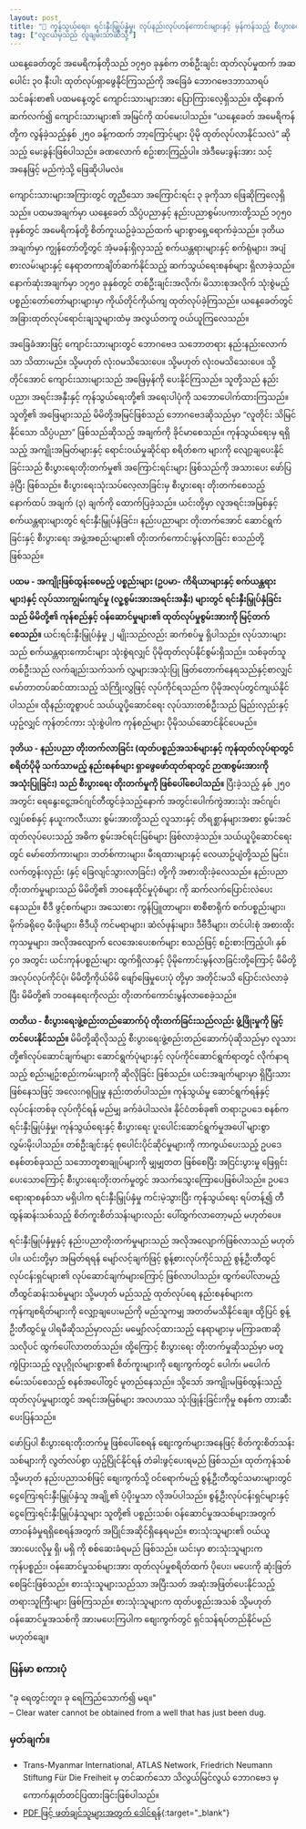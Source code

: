 ```yaml
---
layout: post
title: "🌿 ကုန်သွယ်ရေး၊ ရင်းနှီးမြှုပ်နှံမှု၊ လုပ်နည်းလုပ်ဟန်ကောင်းများနှင့် မှန်ကန်သည့် စီးပွားရေး စည်းမျဥ်း၊ စနစ်များကြောင့် စီးပွားရေး ဖြစ်ထွန်းတိုးတက်လာခြင်းဖြစ်သည်။"
tag: ["လူငယ်မှသည် လူချမ်းသာဆီသို့"]
---
```


ယနေ့ခေတ်တွင် အမေရိကန်တိုသည် ၁၇၅၀ ခုနှစ်က တစ်ဦးချင်း ထုတ်လုပ်မှုထက် အဆပေါင်း ၃၀ နီးပါး ထုတ်လုပ်ရှာဖွေနိုင်ကြသည်ကို အခြေခံ ဘောဂဗေဒဘာသာရပ်သင်ခန်းစာ၏ ပထမနေ့တွင် ကျောင်းသားများအား ပြောကြားလေ့ရှိသည်။ ထို့နောက် ဆက်လက်၍ ကျောင်းသားများ၏ အမြင်ကို ထပ်မေးပါသည်။ “ယနေ့ခေတ် အမေရိကန်တို့က လွန်ခဲ့သည့်နှစ် ၂၅၀ ခန့်ကထက် ဘာ့ကြောင့်များ ပိုမို ထုတ်လုပ်လာနိုင်သလဲ” ဆိုသည့် မေးခွန်းဖြစ်ပါသည်။  ခဏလောက် စဥ်းစားကြည့်ပါ။ အဲဒီမေးခွန်းအား သင့်အနေဖြင့် မည်ကဲ့သို့ ဖြေဆိုပါမလဲ။ 
<!-- more -->

ကျောင်းသားများအကြားတွင် တူညီသော အကြောင်းရင်း ၃ ခုကိုသာ ဖြေဆိုကြလေ့ရှိသည်။ ပထမအချက်မှာ ယနေ့ခေတ် သိပ္ပံပညာနှင့် နည်းပညာစွမ်းပကားတို့သည် ၁၇၅၀ ခုနှစ်တွင် အမေရိကန်တို့ စိတ်ကူးယဥ်ခဲ့သည်ထက် များစွာရှေ့ရောက်ခဲ့သည်။ ဒုတိယအချက်မှာ ကျွန်တော်တို့တွင် အံ့မခန်းရှိလှသည့် စက်ယန္တရားများနှင့် စက်ရုံများ၊ အပျံစားလမ်းများနှင့် နေရာတကာချိတ်ဆက်နိုင်သည့် ဆက်သွယ်ရေးစနစ်များ ရှိလာခဲ့သည်။ နောက်ဆုံးအချက်မှာ ၁၇၅၀ ခုနှစ်တွင် တစ်ဦးချင်းအလိုက်၊ မိသားစုအလိုက် သုံးစွဲမည့် ပစ္စည်းတော်တော်များများမှာ ကိုယ်တိုင်ကိုယ်ကျ ထုတ်လုပ်ခဲ့ကြသည်။ ယနေ့ခေတ်တွင် အခြားထုတ်လုပ်ရောင်းချသူများထံမှ အလွယ်တကူ ဝယ်ယူကြလေသည်။ 

အခြေခံအားဖြင့် ကျောင်းသားများတွင် ဘောဂဗေဒ သဘောတရား နည်းနည်းလောက်သာ သိထားမည်။ သို့မဟုတ် လုံးဝမသိသေးပေ။ သို့မဟုတ် လုံးဝမသိသေးပေ။ သို့တိုင်အောင် ကျောင်းသားများသည် အဖြေမှန်ကို ပေးနိုင်ကြသည်။ သူတို့သည် နည်းပညာ၊ အရင်းအနှီးနှင့် ကုန်သွယ်ရေးတို့၏ အရေးပါပုံကို သဘောပေါက်ထားကြသည်။ သူတို့၏ အဖြေများသည် မိမိတို့အမြင်ဖြစ်သည် ဘောဂဗေဒဆိုသည်မှာ “လူတိုင်း သိမြင်နိုင်သော သိပ္ပံပညာ” ဖြစ်သည်ဆိုသည့် အချက်ကို ခိုင်မာစေသည်။ ကုန်သွယ်ရေးမှ ရရှိသည့် အကျိုးအမြတ်များနှင့် ရောင်းဝယ်မှုဆိုင်ရာ စရိတ်စက များကို လျော့ချပေးနိုင်ခြင်းသည် စီးပွားရေးတိုးတက်မှု၏ အကြောင်းရင်းများ ဖြစ်သည်ကို အသားပေး ဖော်ပြခဲ့ပြီး ဖြစ်သည်။ စီးပွားရေးသုံးသပ်လေ့လာခြင်းမှ စီးပွားရေး တိုးတက်စေသည့် နောက်ထပ် အချက် (၃) ချက်ကို ထောက်ပြခဲ့သည်။ ယင်းတို့မှာ လူအရင်းအမြစ်နှင့် စက်ယန္တရားများတွင် ရင်းနှီးမြှုပ်နှံခြင်း၊ နည်းပညာများ တိုးတက်အောင် ဆောင်ရွက်ခြင်းနှင့် စီးပွားရေး အဖွဲ့အစည်းများ၏ တိုးတက်ကောင်းမွန်လာခြင်း စသည်တို့ ဖြစ်သည်။

**ပထမ - အကျိုးဖြစ်ထွန်းစေမည့် ပစ္စည်းများ (ဥပမာ- ကိရိယာများနှင့် စက်ယန္တရားများ)နှင့် လုပ်သားကျွမ်းကျင်မှု (လူ့စွမ်းအားအရင်းအနှီး) များတွင် ရင်းနှီးမြှုပ်နှံခြင်းသည် မိမိတို့၏ ကုန်စည်နှင့် ဝန်ဆောင်မှုများ၏ ထုတ်လုပ်မှုစွမ်းအားကို မြင့်တက်စေသည်။** ယင်းရင်းနှီးမြှုပ်နှံမှု ၂ မျိုးသည်လည်း ဆက်စပ်မှု ရှိပါသည်။ လုပ်သားများသည် စက်ယန္တရားကောင်းများ သုံးစွဲရလျှင် ပိုမိုထုတ်လုပ်နိုင်စွမ်းရှိသည်။ သစ်ခုတ်သူတစ်ဦးသည် လက်ချည်းသက်သက် လွှများအသုံးပြု ဖြတ်တောက်နေရသည်နှင့်စာလျှင် မော်တာတပ်ဆင်ထားသည့် သံကြိုးလွှဖြင့် လုပ်ကိုင်ရသည်က ပိုမိုအလုပ်တွင်ကျယ်နိုင်ပါသည်။ ထိုနည်းတူစွာပင် သယ်ယူပို့ဆောင်ရေး လုပ်သားတစ်ဦးသည် မြည်းလှည်းနှင့်ယှဥ်လျှင် ကုန်တင်ကား သုံးစွဲပါက ကုန်စည်များ ပိုမိုသယ်ဆောင်နိုင်ပေမည်။

**ဒုတိယ - နည်းပညာ တိုးတက်လာခြင်း (ထုတ်ပစ္စည်အသစ်များနှင့် ကုန်ထုတ်လုပ်ရာတွင် စရိတ်ပိုမို သက်သာမည့် နည်းစနစ်များ ရှာဖွေဖော်ထုတ်ရာတွင် ဉာဏစွမ်းအားကို အသုံးပြုခြင်း) သည် စီးပွားရေး တိုးတက်မှုကို ဖြစ်ပေါ်စေပါသည်။** ပြီးခဲ့သည့် နှစ် ၂၅၀ အတွင်း ရေနွေးငွေ့အင်ဂျင်တီထွင်ခဲ့သည့်နောက် အတွင်းပေါက်ကွဲအားသုံး အင်ဂျင်၊ လျှပ်စစ်နှင့် နယူးကလီးယား စွမ်းအားတို့သည် လူသားနှင့် တိရစ္ဆာန်များအစား စွမ်းအင်ထုတ်လုပ်ပေးသည့် အဓိက စွမ်းအင်ရင်းမြစ်များ ဖြစ်လာခဲ့သည်။ သယ်ယူပို့ဆောင်ရေးတွင် မော်တော်ကားများ၊ ဘတ်စ်ကားများ၊ မီးရထားများနှင့် လေယာဥ်ပျံတို့သည် မြင်း၊ လက်တွန်းလှည်း (နှင့် ခြေလျင်သွားလာခြင်း) တို့ကို အစားထိုးခဲ့လေသည်။ နည်းပညာ တိုးတက်မှုများသည် မိမိတို့၏ ဘဝနေထိုင်မှုပုံစံများ ကို ဆက်လက်ပြောင်းလဲပေးနေသည်။ စီဒီ ဖွင့်စက်များ၊ အသေးစား ကွန်ပြူတာများ၊ စာစီစာရိုက် စက်ပစ္စည်းများ၊ မိုက်ခရိုဝေ့ မီးဖိုများ၊ ဗီဒီယို ကင်မရာများ၊ ဆဲလ်ဖုန်းများ၊ ဒီဗီဒီများ၊ တင်ပါးစုံ အစားထိုး ကုသမှုများ၊ အလိုအလျောက် လေအေးပေးစက်များ စသည်ဖြင့် စဥ်းစားကြည့်ပါ၊ နှစ် ၄၀ အတွင်း ယင်းကုန်ပစ္စည်းများ ထွက်ရှိလာနှင့် ပိုမိုကောင်းမွန်လာခြင်းတို့ကြောင့် မိမိတို့ အလုပ်လုပ်ကိုင်ပုံ၊ မိမိတို့ကိုယ်မိမိ ဖျော်ဖြေမှုပေးပုံ တို့မှာ အတိုင်းမသိ ပြောင်းလဲလာခဲ့ပြီး မိမိတို့၏ ဘဝနေရေးကိုလည်း တိုးတက်ကောင်းမွန်လာစေခဲ့သည်။ 

**တတိယ - စီးပွားရေးဖွဲ့စည်းတည်ဆောက်ပုံ တိုးတက်ခြင်းသည်လည်း ဖွံ့ဖြိုးမှုကို မြှင့်တင်ပေးနိုင်သည်။** မိမိတို့ဆိုလိုသည့် စီးပွားရေးဖွဲ့စည်းတည်ဆောက်ပုံဆိုသည်မှာ လူသားတို့၏လုပ်ဆောင်ချက်များ ဆောင်ရွက်ပုံများနှင့် လုပ်ကိုင်ဆောင်ရွက်ရာတွင် လိုက်နာရသည့် စည်းမျဥ်းစည်းကမ်းများကို ဆိုလိုခြင်း ဖြစ်သည်။ ယင်းအချက်များမှာ ရှိပြီးသားဖြစ်နေသဖြင့် အလေးဂရုပြုမှု နည်းတတ်ပါသည်။ ကုန်သွယ်မှု ဆောင်ရွက်ရန်နှင့် လုပ်ငန်းတစ်ခု လုပ်ကိုင်ရန် မည်မျှ ခက်ခဲပါသလဲ။ နိုင်ငံတစ်ခု၏ တရားဥပဒေ စနစ်က ရင်းနှီးမြှုပ်နှံမှု၊ ကုန်သွယ်ရေးနှင့် စီးပွားရေး ပူးပေါင်းဆောင်ရွက်မှုအပေါ် များစွာ လွှမ်းမိုးပါသည်။ တစ်ဦးချင်းနှင့် စုပေါင်းပိုင်ဆိုင်မှုများကို ကာကွယ်ပေးသည့် ဥပဒေစနစ်တစ်ခုသည် သဘောတူစာချုပ်များကို မျှမျှတတ ဖြစ်စေပြီး အငြင်းပွားမှု ဖြေရှင်းပေးသောကြောင့် စီးပွားရေးတိုးတက်မှုတွင် အသက်သွေးကြောပေဖြစ်ပါသည်။ ဥပဒေရေားရာစနစ်သာ မရှိပါက ရင်းနှီးမြှုပ်နှံမှု ကင်းမဲ့သွားပြီး ကုန်သွယ်ရေး ရပ်တန့်၍ တီထွန်ဆန်းသစ်သည့် စိတ်ကူးစိတ်သန်းများလည်း ပေါ်ထွက်လာတော့မည် မဟုတ်ပေ။

ရင်းနှီးမြှုပ်နှံမှုနှင့် နည်းပညာတိုးတက်မှုများသည် အလိုအလျောက်ဖြစ်လာသည် မဟုတ်ပါ။ ယင်းတို့မှာ အမြတ်ရရန် မျော်လင့်ချက်ဖြင့် စွန့်စားလုပ်ကိုင်သည့် စွန့်ဦးတီထွင်လုပ်ငန်းရှင်များ၏ လုပ်ဆောင်ချက်များကြောင့် ဖြစ်လာပါသည်။ ထွက်ပေါ်လာမည့် တီထွင်ဆန်းသစ်မှုများ သို့မဟုတ် မည်သည့် ထုတ်လုပ်ရေ နည်းစနစ်များက ကုန်ကျစရိတ်များကို လျှော့ချပေးမည်ကို မည်သူကမျှ အတတ်မသိနိုင်ချေ။ ထို့ပြင် စွန့်ဦးတီထွင်မှု ပါရမီဆိုသည်မှာလည်း မမျှော်လင့်ထားသည့် နေရာများမှ မကြာခဏဆိုသလိုပင် ထွက်ပေါ်လာတတ်သည်။ ထို့ကြောင့် စီးပွားရေး တိုးတက်မှုဆိုသည်မှာ မတူကွဲပြားသည့် လူပုဂ္ဂိုလ်များစွာ၏ စိတ်ကူးများကို စျေးကွက်တွင် ပေါက်၊ မပေါက် စမ်းသပ်စေသည့် စနစ်အပေါ်တွင် မူတည်နေသည်။ သို့သော် အကျိုးမဖြစ်ထွန်းသည့် ထုတ်လုပ်မှုများတွင် အရင်းအမြစ်များ အလဟဿ သုံးဖြုန်းခြင်းကိုမှု စနစ်က တားဆီးပေးပြန်သည်။

ဖော်ပြပါ စီးပွားရေးတိုးတက်မှု ဖြစ်ပေါ်စေရန် စျေးကွက်များအနေဖြင့် စိတ်ကူးစိတ်သန်းသစ်များကို လွတ်လပ်စွာ ယှဥ်ပြိုင်နိုင်ရန် တံခါးဖွင့်ပေးရမည် ဖြစ်သည်။ ထုတ်ကုန်သစ် သို့မဟုတ် နည်းပညာသစ်ဖြင့် စျေးကွက်သို့ ဝင်ရောက်မည့် စွန့်ဦးတီထွင်သမားများတွင် ငွေကြေးရင်းနှီးမြှုပ်နှံသူ အချို့၏ ပံ့ပိုးမှုသာ လိုအပ်ပါသည်။ စွန့်ဦးလုပ်ငန်းရှင်များနှင့် ငွေကြေးရင်းနှီးမြှုပ်နှံသူများ သူတို့၏ ပစ္စည်းသစ်၊ ဝန်ဆောင်မှုအသစ်များအတွက် တာဝန်ခံမှုရရှိစေရန်အတွက် အပြိုင်အဆိုင်ရှိနေရမည်။ စားသုံးသူများ၏ ဝယ်ယူအားပေးလိုမှု ရှိ၊ မရှိ ကို စစ်ဆေးခံရမည် ဖြစ်သည်။ ယင်းမှာ စားသုံးသူများက ကုန်ပစ္စည်း၊ ဝန်ဆောင်မှုသစ်များအား ထုတ်လုပ်မှုစရိတ်ထက် ပိုပေး၊ မပေးကို ဆုံးဖြတ်စေခြင်းဖြစ်သည်။ စားသုံးသူများသည်သာ အပြီးသတ် အဆုံးအဖြတ်ပေးနိုင်သည့် တရားသူကြီးများ ဖြစ်ကြသည်။ စားသုံးသူများက ထုတ်ပစ္စည်းအသစ် သို့မဟုတ် ဝန်ဆောင်မှုအသစ်ကို အားမပေးကြပါက စျေးကွက်တွင် ရှင်သန်ရပ်တည်နိုင်မည် မဟုတ်ချေ။

### မြန်မာ စကားပုံ

"ခု ရေတွင်းတူး၊ ခု ရေကြည်သောက်၍ မရ။" <br />
– Clear water cannot be obtained from a well that has just been dug.  
  
### မှတ်ချက်။

- Trans-Myanmar International, ATLAS Network, Friedrich Neumann Stiftung Für Die Freiheit မှ တင်ဆက်သော သိလွယ်မြင်လွယ် ဘောဂဗေဒ မှ ကောက်နှုတ်တင်ပြထားခြင်းဖြစ်ပါသည်။
- [PDF ဖြင့် ဖတ်ချင်သူများအတွက် ဒေါင်ရန်](https://drive.google.com/file/d/1N9tsqt-Y_odfJdrWXbx7gfAE5aofHWG6/view?usp=drive_link){:target="_blank"}


